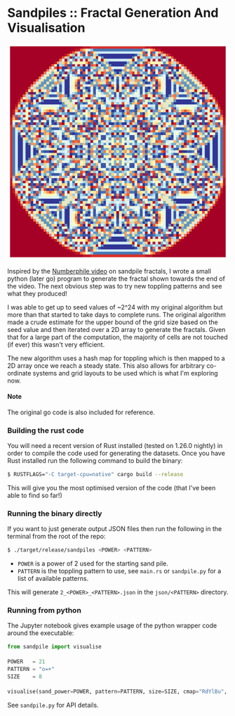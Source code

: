 Sandpiles :: Fractal Generation And Visualisation
=================================================

![Sandpile](index.png)

Inspired by the [Numberphile video](https://www.youtube.com/watch?v=1MtEUErz7Gg)
on sandpile fractals, I wrote a small python (later go) program to generate the
fractal shown towards the end of the video. The next obvious step was to try new
toppling patterns and see what they produced!

I was able to get up to seed values of ~2^24 with my original algorithm but more
than that started to take days to complete runs. The original algorithm made a
crude estimate for the upper bound of the grid size based on the seed value and
then iterated over a 2D array to generate the fractals. Given that for a large
part of the computation, the majority of cells are not touched (if ever) this
wasn't very efficient.

The new algorithm uses a hash map for toppling which is then mapped to a 2D
array once we reach a steady state. This also allows for arbitrary co-ordinate
systems and grid layouts to be used which is what I'm exploring now.

#### Note
The original go code is also included for reference.


### Building the rust code
You will need a recent version of Rust installed (tested on 1.26.0 nightly) in
order to compile the code used for generating the datasets. Once you have Rust
installed run the following command to build the binary:
```bash
$ RUSTFLAGS="-C target-cpu=native" cargo build --release
```
This will give you the most optimised version of the code (that I've been able
to find so far!)

### Running the binary directly
If you want to just generate output JSON files then run the following in the terminal
from the root of the repo:
```bash
$ ./target/release/sandpiles <POWER> <PATTERN>
```

- `POWER` is a power of 2 used for the starting sand pile.
- `PATTERN` is the toppling pattern to use, see `main.rs` or `sandpile.py` for a
  list of available patterns.

This will generate `2_<POWER>_<PATTERN>.json` in the `json/<PATTERN>` directory.


### Running from python
The Jupyter notebook gives example usage of the python wrapper code around the
executable:

```python
from sandpile import visualise

POWER   = 21
PATTERN = "o=+"
SIZE    = 8

visualise(sand_power=POWER, pattern=PATTERN, size=SIZE, cmap="RdYlBu", save=False, force=False)
```

See `sandpile.py` for API details.
